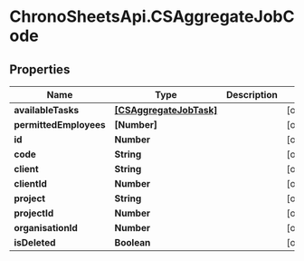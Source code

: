 # ChronoSheetsApi.CSAggregateJobCode

## Properties
Name | Type | Description | Notes
------------ | ------------- | ------------- | -------------
**availableTasks** | [**[CSAggregateJobTask]**](CSAggregateJobTask.md) |  | [optional] 
**permittedEmployees** | **[Number]** |  | [optional] 
**id** | **Number** |  | [optional] 
**code** | **String** |  | [optional] 
**client** | **String** |  | [optional] 
**clientId** | **Number** |  | [optional] 
**project** | **String** |  | [optional] 
**projectId** | **Number** |  | [optional] 
**organisationId** | **Number** |  | [optional] 
**isDeleted** | **Boolean** |  | [optional] 


